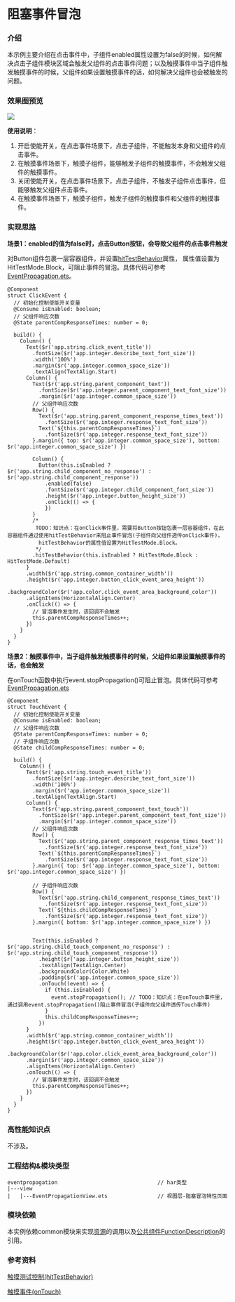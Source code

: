 # 阻塞事件冒泡

### 介绍

本示例主要介绍在点击事件中，子组件enabled属性设置为false的时候，如何解决点击子组件模块区域会触发父组件的点击事件问题；以及触摸事件中当子组件触发触摸事件的时候，父组件如果设置触摸事件的话，如何解决父组件也会被触发的问题。

### 效果图预览

![](../../screenshots/device/EventPropagation.gif)

**使用说明**：

1. 开启使能开关，在点击事件场景下，点击子组件，不能触发本身和父组件的点击事件。
2. 在触摸事件场景下，触摸子组件，能够触发子组件的触摸事件，不会触发父组件的触摸事件。
3. 关闭使能开关，在点击事件场景下，点击子组件，不触发子组件点击事件，但能够触发父组件点击事件。
4. 在触摸事件场景下，触摸子组件，触发子组件的触摸事件和父组件的触摸事件。

### 实现思路

**场景1：enabled的值为false时，点击Button按钮，会导致父组件的点击事件触发**

对Button组件包裹一层容器组件，并设置[hitTestBehavior](https://developer.harmonyos.com/cn/docs/documentation/doc-references-V3/ts-universal-attributes-hit-test-behavior-0000001427744800-V3)属性，
属性值设置为HitTestMode.Block，可阻止事件的冒泡。具体代码可参考[EventPropagation.ets](./src/main/ets/view/EventPropagation.ets)。

```
@Component
struct ClickEvent {
  // 初始化控制使能开关变量
  @Consume isEnabled: boolean;
  // 父组件响应次数
  @State parentCompResponseTimes: number = 0;

  build() {
    Column() {
      Text($r('app.string.click_event_title'))
        .fontSize($r('app.integer.describe_text_font_size'))
        .width('100%')
        .margin($r('app.integer.common_space_size'))
        .textAlign(TextAlign.Start)
      Column() {
        Text($r('app.string.parent_component_text'))
          .fontSize($r('app.integer.parent_component_text_font_size'))
          .margin($r('app.integer.common_space_size'))
        // 父组件响应次数
        Row() {
          Text($r('app.string.parent_component_response_times_text'))
            .fontSize($r('app.integer.response_text_font_size'))
          Text(`${this.parentCompResponseTimes}`)
            .fontSize($r('app.integer.response_text_font_size'))
        }.margin({ top: $r('app.integer.common_space_size'), bottom: $r('app.integer.common_space_size') })

        Column() {
          Button(this.isEnabled ? $r('app.string.child_component_no_response') : $r('app.string.child_component_response'))
            .enabled(false)
            .fontSize($r('app.integer.child_component_font_size'))
            .height($r('app.integer.button_height_size'))
            .onClick(() => {
            })
        }
        /*
         TODO：知识点：在onClick事件里，需要将Button按钮包裹一层容器组件，在此容器组件通过使用hitTestBehavior来阻止事件冒泡(子组件向父组件透传onClick事件)，
          hitTestBehavior的属性值设置为HitTestMode.Block。
         */
        .hitTestBehavior(this.isEnabled ? HitTestMode.Block : HitTestMode.Default)
      }
      .width($r('app.string.common_container_width'))
      .height($r('app.integer.button_click_event_area_height'))
      .backgroundColor($r('app.color.click_event_area_background_color'))
      .alignItems(HorizontalAlign.Center)
      .onClick(() => {
        // 冒泡事件发生时，该回调不会触发
        this.parentCompResponseTimes++;
      })
    }
  }
}
```

**场景2：触摸事件中，当子组件触发触摸事件的时候，父组件如果设置触摸事件的话，也会触发**

在onTouch函数中执行event.stopPropagation()可阻止冒泡。具体代码可参考[EventPropagation.ets](./src/main/ets/view/EventPropagation.ets)
```
@Component
struct TouchEvent {
  // 初始化控制使能开关变量
  @Consume isEnabled: boolean;
  // 父组件响应次数
  @State parentCompResponseTimes: number = 0;
  // 子组件响应次数
  @State childCompResponseTimes: number = 0;

  build() {
    Column() {
      Text($r('app.string.touch_event_title'))
        .fontSize($r('app.integer.describe_text_font_size'))
        .width('100%')
        .margin($r('app.integer.common_space_size'))
        .textAlign(TextAlign.Start)
      Column() {
        Text($r('app.string.parent_component_text_touch'))
          .fontSize($r('app.integer.parent_component_text_font_size'))
          .margin($r('app.integer.common_space_size'))
        // 父组件响应次数
        Row() {
          Text($r('app.string.parent_component_response_times_text'))
            .fontSize($r('app.integer.response_text_font_size'))
          Text(`${this.parentCompResponseTimes}`)
            .fontSize($r('app.integer.response_text_font_size'))
        }.margin({ top: $r('app.integer.common_space_size'), bottom: $r('app.integer.common_space_size') })

        // 子组件响应次数
        Row() {
          Text($r('app.string.child_component_response_times_text'))
            .fontSize($r('app.integer.response_text_font_size'))
          Text(`${this.childCompResponseTimes}`)
            .fontSize($r('app.integer.response_text_font_size'))
        }.margin({ bottom: $r('app.integer.common_space_size') })


        Text(this.isEnabled ? $r('app.string.child_touch_component_no_response') : $r('app.string.child_touch_component_response'))
          .height($r('app.integer.button_height_size'))
          .textAlign(TextAlign.Center)
          .backgroundColor(Color.White)
          .padding($r('app.integer.common_space_size'))
          .onTouch((event) => {
            if (this.isEnabled) {
              event.stopPropagation(); // TODO：知识点：在onTouch事件里，通过调用event.stopPropagation()阻止事件冒泡(子组件向父组件透传Touch事件)
            }
            this.childCompResponseTimes++;
          })
      }
      .width($r('app.string.common_container_width'))
      .height($r('app.integer.button_click_event_area_height'))
      .backgroundColor($r('app.color.click_event_area_background_color'))
      .margin($r('app.integer.common_space_size'))
      .alignItems(HorizontalAlign.Center)
      .onTouch(() => {
        // 冒泡事件发生时，该回调不会触发
        this.parentCompResponseTimes++;
      })
    }
  }
}
```
### 高性能知识点

不涉及。

### 工程结构&模块类型

```
eventpropagation                                // har类型
|---view
|   |---EventPropagationView.ets                // 视图层-阻塞冒泡特性页面
```

### 模块依赖

本实例依赖common模块来实现[资源](../../common/utils/src/main/resources/base/element)的调用以及[公共组件FunctionDescription](../../common/utils/src/main/ets/FunctionDescription.ets)的引用。

### 参考资料

[触摸测试控制(hitTestBehavior)](https://developer.harmonyos.com/cn/docs/documentation/doc-references-V3/ts-universal-attributes-hit-test-behavior-0000001427744800-V3)

[触摸事件(onTouch)](https://developer.harmonyos.com/cn/docs/documentation/doc-references-V3/ts-universal-events-touch-0000001427902424-V3)




